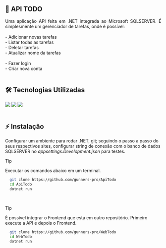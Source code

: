 ## 🚀 API TODO
<div align="justify">Uma aplicação API feita em .NET integrada ao Microsoft SQLSERVER. É simplesmente um gerenciador de tarefas, onde é possível:<br /><br />
  - Adicionar novas tarefas<br />
  - Listar todas as tarefas<br />
  - Deletar tarefas<br />
  - Atualizar nome da tarefas<br /><br />    
  - Fazer login<br />
  - Criar nova conta<br />
</div><br />

## 🛠 Tecnologias Utilizadas
<div>
<img src="https://img.shields.io/badge/C%23-239120?style=for-the-badge&logo=c-sharp&logoColor=white" />
<img src="https://img.shields.io/badge/.NET-5C2D91?style=for-the-badge&logo=.net&logoColor=white" />
<img src="https://img.shields.io/badge/Microsoft_SQL_Server-CC2927?style=for-the-badge&logo=microsoft-sql-server&logoColor=white" />
</div><br /> 


## ⚡️ Instalação

Configurar um ambiente para rodar .NET, git; seguindo o passo a passo do seus respectivos sites,
configurar string de conexão com o banco de dados SQLSERVER no <i>appsettings.Development.json</i> para testes.<br />

> [!TIP]
> Executar os comandos abaixo em um terminal.

```bash
  git clone https://github.com/gunners-pro/ApiTodo
  cd ApiTodo
  dotnet run
```
<br />

> [!TIP]
> É possível integrar o Frontend que está em outro repositório. Primeiro execute a API e depois o Frontend.

```bash
  git clone https://github.com/gunners-pro/WebTodo
  cd WebTodo
  dotnet run
```  
